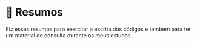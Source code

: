 # 📃 Resumos

Fiz esses resumos para exercitar a escrita dos códigos e também para ter um material de consulta durante os meus estudos.
